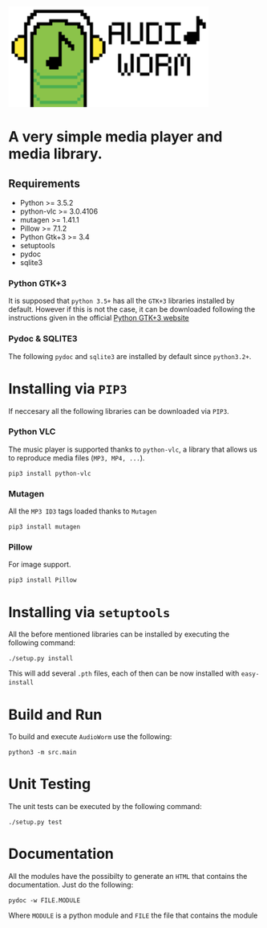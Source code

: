 <img src="assets/Logo.png" width="400" heigth="200">

# A very simple media player and media library.

## Requirements
* Python >= 3.5.2
* python-vlc >= 3.0.4106
* mutagen >= 1.41.1
* Pillow >= 7.1.2
* Python Gtk+3 >= 3.4
* setuptools
* pydoc
* sqlite3

### Python GTK+3
It is supposed that ```python 3.5+``` has all the ```GTK+3``` libraries installed by default. However if
this is not the case, it can be downloaded following the instructions given in the
official [Python GTK+3 website](https://python-gtk-3-tutorial.readthedocs.io/en/latest/install.html)

### Pydoc & SQLITE3
The following ```pydoc``` and ```sqlite3``` are installed by default since ```python3.2+```.

# Installing via ```PIP3```

If neccesary all the following libraries can be downloaded via ```PIP3```.

### Python VLC
The music player is supported thanks to ```python-vlc```, a library that allows us to reproduce media files
(```MP3, MP4, ...```).

```
pip3 install python-vlc
```
### Mutagen
All the ```MP3 ID3``` tags loaded thanks to ```Mutagen```
```
pip3 install mutagen
```

### Pillow
For image support.
```
pip3 install Pillow
```

# Installing via ```setuptools```
All the before mentioned libraries can be installed by executing the following command:
```
./setup.py install
```
This will add several ```.pth``` files, each of then can be now installed with ```easy-install```

# Build and Run
To build and execute ```AudioWorm``` use the following:
```
python3 -m src.main
```

# Unit Testing
The unit tests can be executed by the following command:
```
./setup.py test
```

# Documentation
All the modules have the possibilty to generate an ```HTML``` that contains the documentation.
Just do the following:
```
pydoc -w FILE.MODULE
```
Where ```MODULE``` is a python module and ```FILE``` the file that contains the module
